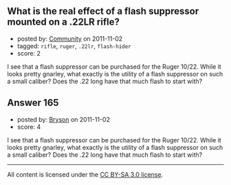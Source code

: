 ## What is the real effect of a flash suppressor mounted on a .22LR rifle?

- posted by: [Community](https://stackexchange.com/users/-1/-1-community) on 2011-11-02
- tagged: `rifle`, `ruger`, `.22lr`, `flash-hider`
- score: 2

I see that a flash suppressor can be purchased for the Ruger 10/22. While it looks pretty gnarley, what exactly is the utility of a flash suppressor on such a small caliber? Does the .22 long have that much flash to start with? 


## Answer 165

- posted by: [Bryson](https://stackexchange.com/users/-1/32-bryson) on 2011-11-02
- score: 4

I see that a flash suppressor can be purchased for the Ruger 10/22. While it looks pretty gnarley, what exactly is the utility of a flash suppressor on such a small caliber? Does the .22 long have that much flash to start with? 



---

All content is licensed under the [CC BY-SA 3.0 license](https://creativecommons.org/licenses/by-sa/3.0/).
